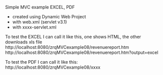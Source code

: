 Simple MVC example EXCEL, PDF

- created using Dynamic Web Project
- with web.xml (servlet v3.1)
- with xxxx-servlet.xml

To test the EXCEL I can call it like this,
one shows HTML, the other downloads xls file
http://localhost:8080/zrqMVCexample08/revenuereport.htm
http://localhost:8080/zrqMVCexample08/revenuereport.htm?output=excel

To test the PDF I can call it like this:
http://localhost:8080/zrqMVCexample08/xxxx
